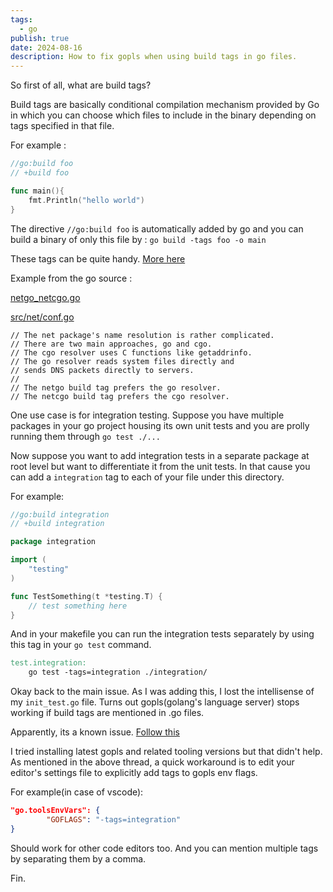 ```yaml
---
tags:
  - go
publish: true
date: 2024-08-16
description: How to fix gopls when using build tags in go files. 
---
```


So first of all, what are build tags? 

Build tags are basically conditional compilation mechanism provided by Go in which you can choose which files to include in the binary depending on tags specified in that file. 

For example : 
```go title="main.go"
//go:build foo
// +build foo

func main(){
    fmt.Println("hello world")
}
```
The directive `//go:build foo` is automatically added by go and you can build a binary of only this file by : 
`go build -tags foo -o main`

These tags can be quite handy. [More here](https://www.digitalocean.com/community/tutorials/customizing-go-binaries-with-build-tags)

Example from the go source :

[netgo_netcgo.go](https://go.dev/src/net/netgo_netcgo.go)

[src/net/conf.go](https://go.dev/src/net/conf.go)

```
// The net package's name resolution is rather complicated.
// There are two main approaches, go and cgo.
// The cgo resolver uses C functions like getaddrinfo.
// The go resolver reads system files directly and
// sends DNS packets directly to servers.
//
// The netgo build tag prefers the go resolver.
// The netcgo build tag prefers the cgo resolver.
```

One use case is for integration testing. Suppose you have multiple packages in your go project housing its own unit tests and you are prolly running them through `go test ./...`

Now suppose you want to add integration tests in a separate package at root level but want to differentiate it from the unit tests. 
In that cause you can add a `integration` tag to each of your file under this directory.

For example: 
```go title="init_test.go"
//go:build integration
// +build integration

package integration

import (
	"testing"
)

func TestSomething(t *testing.T) {
	// test something here
}
```

And in your makefile you can run the integration tests separately by using this tag in your `go test` command. 

```makefile
test.integration:
    go test -tags=integration ./integration/
```

Okay back to the main issue. As I was adding this, I lost the intellisense of my `init_test.go` file. 
Turns out gopls(golang's language server) stops working if build tags are mentioned in .go files. 

Apparently, its a known issue. [Follow this](https://github.com/golang/go/issues/29202)

I tried installing latest gopls and related tooling versions but that didn't help.
As mentioned in the above thread, a quick workaround is to edit your editor's settings file to explicitly add 
tags to gopls env flags. 

For example(in case of vscode):
```json title="settings.json"
"go.toolsEnvVars": {
        "GOFLAGS": "-tags=integration"
}
```

Should work for other code editors too. And you can mention multiple tags by separating them by a comma.

Fin.